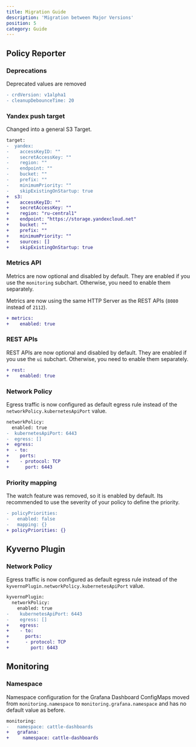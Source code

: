 ```yaml
---
title: Migration Guide
description: 'Migration between Major Versions'
position: 5
category: Guide
---
```


## Policy Reporter

### Deprecations

Deprecated values are removed

```diff
- crdVersion: v1alpha1
- cleanupDebounceTime: 20
```

### Yandex push target

Changed into a general S3 Target.

```diff
target:
-  yandex:
-    accessKeyID: ""
-    secretAccessKey: ""
-    region: ""
-    endpoint: ""
-    bucket: ""
-    prefix: ""
-    minimumPriority: ""
-    skipExistingOnStartup: true
+  s3:
+    accessKeyID: ""
+    secretAccessKey: ""
+    region: "ru-central1"
+    endpoint: "https://storage.yandexcloud.net"
+    bucket: ""
+    prefix: ""
+    minimumPriority: ""
+    sources: []
+    skipExistingOnStartup: true
```

### Metrics API

Metrics are now optional and disabled by default. They are enabled if you use the `monitoring` subchart. Otherwise, you need to enable them separately.

Metrics are now using the same HTTP Server as the REST APIs (`8080` instead of `2112`).

```diff
+ metrics:
+    enabled: true
```

### REST APIs

REST APIs are now optional and disabled by default. They are enabled if you use the `ui` subchart. Otherwise, you need to enable them separately.

```diff
+ rest:
+    enabled: true
```

### Network Policy

Egress traffic is now configured as default egress rule instead of the `networkPolicy.kubernetesApiPort` value.

```diff
networkPolicy:
  enabled: true
-  kubernetesApiPort: 6443
-  egress: []
+  egress:
+  - to:
+    ports:
+    - protocol: TCP
+      port: 6443
```

### Priority mapping

The watch feature was removed, so it is enabled by default. Its recommended to use the severity of your policy to define the priority.

```diff
- policyPriorities:
-   enabled: false
-   mapping: {}
+ policyPriorities: {}
```

## Kyverno Plugin

### Network Policy

Egress traffic is now configured as default egress rule instead of the `kyvernoPlugin.networkPolicy.kubernetesApiPort` value.

```diff
kyvernoPlugin:
  networkPolicy:
    enabled: true
-    kubernetesApiPort: 6443
-    egress: []
+    egress:
+    - to:
+      ports:
+      - protocol: TCP
+        port: 6443
```

## Monitoring

### Namespace

Namespace configuration for the Grafana Dashboard ConfigMaps moved from `monitoring.namespace` to `monitoring.grafana.namespace` and has no default value as before.

```diff
monitoring:
-   namespace: cattle-dashboards
+   grafana:
+     namespace: cattle-dashboards
